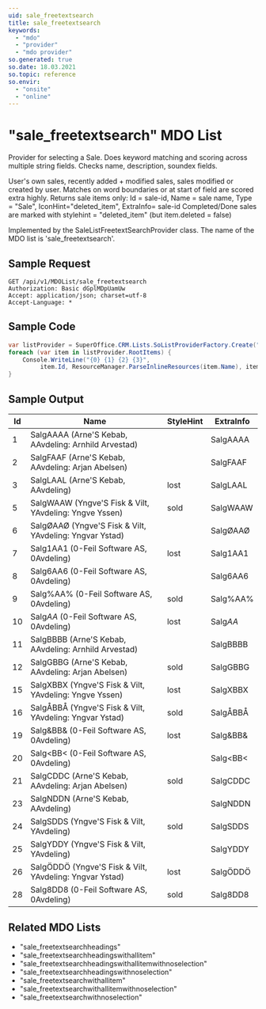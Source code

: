 ```yaml
---
uid: sale_freetextsearch
title: sale_freetextsearch
keywords:
  - "mdo"
  - "provider"
  - "mdo provider"
so.generated: true
so.date: 18.03.2021
so.topic: reference
so.envir:
  - "onsite"
  - "online"
---
```


# "sale_freetextsearch" MDO List
Provider for selecting a Sale.
Does keyword matching and scoring across multiple
string fields. Checks name, description, soundex fields.

User's own sales, recently added + modified sales, sales modified or created by user.
Matches on word boundaries or at start of field are scored extra highly.
<para />
Returns sale items only: Id = sale-id, Name = sale name, Type = "Sale", IconHint="deleted_item", ExtraInfo= sale-id
<para />
Completed/Done sales are marked with stylehint = "deleted_item" (but item.deleted = false)

Implemented by the <see cref="T:SuperOffice.CRM.Lists.SaleListFreetextSearchProvider">SaleListFreetextSearchProvider</see> class.
The name of the MDO list is 'sale_freetextsearch'.




## Sample Request

```http!
GET /api/v1/MDOList/sale_freetextsearch
Authorization: Basic dGplMDpUamUw
Accept: application/json; charset=utf-8
Accept-Language: *

```

## Sample Code
```cs
var listProvider = SuperOffice.CRM.Lists.SoListProviderFactory.Create("sale_freetextsearch", forceFlatList: true);
foreach (var item in listProvider.RootItems) {
    Console.WriteLine("{0} {1} {2} {3}", 
         item.Id, ResourceManager.ParseInlineResources(item.Name), item.StyleHint, item.ExtraInfo);
}
```

## Sample Output

|Id   | Name  |StyleHint|ExtraInfo |
| --- | ----- | ------- | -------- |
|1|SalgAAAA (Arne'S Kebab, AAvdeling: Arnhild Arvestad)||SalgAAAA|
|2|SalgFAAF (Arne'S Kebab, AAvdeling: Arjan Abelsen)||SalgFAAF|
|3|SalgLAAL (Arne'S Kebab, AAvdeling)|lost|SalgLAAL|
|5|SalgWAAW (Yngve'S Fisk & Vilt, YAvdeling: Yngve Yssen)|sold|SalgWAAW|
|6|SalgØAAØ (Yngve'S Fisk & Vilt, YAvdeling: Yngvar Ystad)||SalgØAAØ|
|7|Salg1AA1 (0-Feil Software AS, 0Avdeling)|lost|Salg1AA1|
|8|Salg6AA6 (0-Feil Software AS, 0Avdeling)||Salg6AA6|
|9|Salg%AA% (0-Feil Software AS, 0Avdeling)|sold|Salg%AA%|
|10|Salg*AA* (0-Feil Software AS, 0Avdeling)|lost|Salg*AA*|
|11|SalgBBBB (Arne'S Kebab, AAvdeling: Arnhild Arvestad)||SalgBBBB|
|12|SalgGBBG (Arne'S Kebab, AAvdeling: Arjan Abelsen)|sold|SalgGBBG|
|15|SalgXBBX (Yngve'S Fisk & Vilt, YAvdeling: Yngve Yssen)|lost|SalgXBBX|
|16|SalgÅBBÅ (Yngve'S Fisk & Vilt, YAvdeling: Yngvar Ystad)|sold|SalgÅBBÅ|
|19|Salg&BB& (0-Feil Software AS, 0Avdeling)|lost|Salg&BB&|
|20|Salg<BB< (0-Feil Software AS, 0Avdeling)||Salg<BB<|
|21|SalgCDDC (Arne'S Kebab, AAvdeling: Arjan Abelsen)|sold|SalgCDDC|
|23|SalgNDDN (Arne'S Kebab, AAvdeling)||SalgNDDN|
|24|SalgSDDS (Yngve'S Fisk & Vilt, YAvdeling)|sold|SalgSDDS|
|25|SalgYDDY (Yngve'S Fisk & Vilt, YAvdeling)||SalgYDDY|
|26|SalgÖDDÖ (Yngve'S Fisk & Vilt, YAvdeling: Yngvar Ystad)|lost|SalgÖDDÖ|
|28|Salg8DD8 (0-Feil Software AS, 0Avdeling)|sold|Salg8DD8|


## Related MDO Lists

* "sale_freetextsearchheadings"
* "sale_freetextsearchheadingswithallitem"
* "sale_freetextsearchheadingswithallitemwithnoselection"
* "sale_freetextsearchheadingswithnoselection"
* "sale_freetextsearchwithallitem"
* "sale_freetextsearchwithallitemwithnoselection"
* "sale_freetextsearchwithnoselection"
